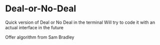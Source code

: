 # Deal-or-No-Deal

Quick version of Deal or No Deal in the terminal
Will try to code it with an actual interface in the future

Offer algorithm from Sam Bradley